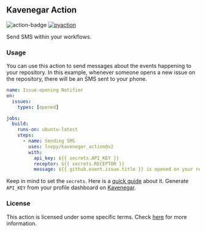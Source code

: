 ## Kavenegar Action

<img alt="action-badge" src="https://img.shields.io/badge/Kavenegar Action-white?logo=github-actions&label=GitHub%20Action&labelColor=white&color=0064D7"> <a href="https://github.com/lnxpy/pyaction"><img alt="pyaction" src="https://img.shields.io/badge/PyAction-white?&label=Made%20with&labelColor=white&color=0064D7"></a>

Send SMS within your workflows.

### Usage
You can use this action to send messages about the events happening to your repository. In this example, whenever someone opens a new issue on the repository, there will be an SMS sent to your phone.

```yml
name: Issue-opening Notifier
on:
  issues:
    types: [opened]

jobs:
  build:
    runs-on: ubuntu-latest
    steps:
      - name: Sending SMS
        uses: lnxpy/kavenegar_action@v2
        with:
          api_key: ${{ secrets.API_KEY }}
          receptor: ${{ secrets.RECEPTOR }}
          message: ${{ github.event.issue.title }} is opened on your repository!
```

Keep in mind to set the `secrets`. Here is a [quick guide](https://docs.github.com/en/actions/security-guides/encrypted-secrets) about it. Generate `API_KEY` from your profile dashboard on [Kavenegar](https://kavenegar.com/).

### License
This action is licensed under some specific terms. Check [here](LICENSE) for more information.